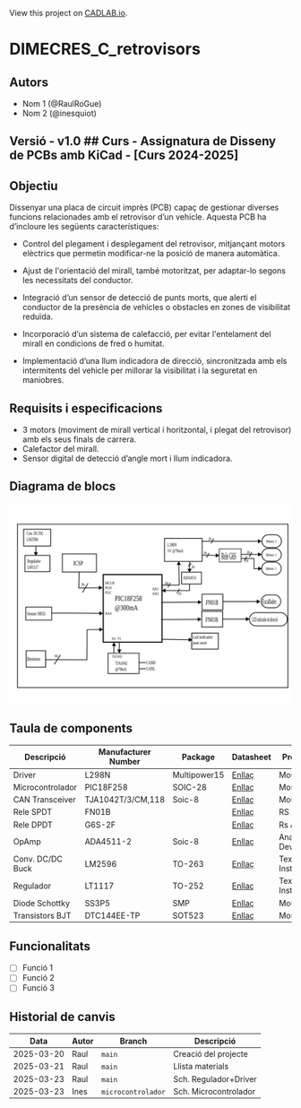 View this project on [CADLAB.io](https://cadlab.io/project/28966). 

# DIMECRES_C_retrovisors
## Autors
- Nom 1 (@RaulRoGue)
- Nom 2 (@inesquiot)
## Versió - v1.0 ## Curs - Assignatura de Disseny de PCBs amb KiCad - [Curs 2024-2025]

## Objectiu
Dissenyar una placa de circuit imprès (PCB) capaç de gestionar diverses funcions relacionades amb el retrovisor d’un vehicle. Aquesta PCB ha d’incloure les següents característiques:

- Control del plegament i desplegament del retrovisor, mitjançant motors elèctrics que permetin modificar-ne la posició de manera automàtica.

- Ajust de l'orientació del mirall, també motoritzat, per adaptar-lo segons les necessitats del conductor.

- Integració d’un sensor de detecció de punts morts, que alerti el conductor de la presència de vehicles o obstacles en zones de visibilitat reduïda.

- Incorporació d’un sistema de calefacció, per evitar l'entelament del mirall en condicions de fred o humitat.

- Implementació d’una llum indicadora de direcció, sincronitzada amb els intermitents del vehicle per millorar la visibilitat i la seguretat en maniobres.

## Requisits i especificacions
- 3 motors (moviment de mirall vertical i horitzontal, i plegat del retrovisor) amb
els seus finals de carrera.
- Calefactor del mirall.
- Sensor digital de detecció d’angle mort i llum indicadora.

## Diagrama de blocs
![Diagrama blocs](DiagramaBloquesV2.svg)
## Taula de components
| Descripció | Manufacturer Number | Package | Datasheet | Proveïdor | Unitats |
|------------|--------------------|---------|----------|----------|---------|
| Driver | L298N | Multipower15 | [Enllaç](https://www.mouser.es/datasheet/2/389/l298-1849437.pdf) | Mouser | 1 |
| Microcontrolador|PIC18F258|SOIC-28|[Enllaç](https://www.mouser.es/datasheet/2/268/41159e-3443038.pdf)| Mouser | 1 |
| CAN Transceiver|TJA1042T/3/CM,118| Soic-8 |[Enllaç](https://www.mouser.es/datasheet/2/302/TJA1042-3103146.pdf)| Mouser | 1 |
| Rele SPDT| FN01B | | [Enllaç](https://docs.rs-online.com/df01/0900766b8158318b.pdf) | RS Amidata | 2 | 
| Rele DPDT | G6S-2F| | [Enllaç](https://docs.rs-online.com/f19f/0900766b813679a7.pdf) | Rs Amidara | 1 | 
| OpAmp | ADA4511-2 | Soic-8 |[Enllaç](https://www.analog.com/media/en/technical-documentation/data-sheets/ada4511-2.pdf) | Analog Devices | 1 |
| Conv. DC/DC Buck | LM2596 | TO-263  | [Enllaç](https://www.ti.com/lit/ds/symlink/lm2596.pdf?ts=1742644968953&ref_url=https%253A%252F%252Fwww.ti.com%252Fproduct%252Fes-mx%252FLM2596) | Texas Instruments | 1 | 
| Regulador | LT1117 | TO-252 | [Enllaç](https://www.ti.com/lit/ds/symlink/lm1117.pdf?ts=1742626115453&ref_url=https%253A%252F%252Feu.mouser.com%252F) | Texas Instruments | 1 |
| Diode Schottky | SS3P5 | SMP | [Enllaç](https://www.vishay.com/docs/88997/ss3p5.pdf)| Mouser | 1 | 
| Transistors BJT | DTC144EE-TP |  SOT523 | [Enllaç](https://eu.mouser.com/datasheet/2/258/DTC144EE_SOT_523_-3422355.pdf) | Mouser | 3 | 
## Funcionalitats
- [ ] Funció 1
- [ ] Funció 2
- [ ] Funció 3

## Historial de canvis 
| Data | Autor | Branch | Descripció |
|------|------|--------|------------| 
| 2025-03-20 | Raul | `main` | Creació del projecte |
| 2025-03-21 | Raul | `main` | Llista materials | 
| 2025-03-23 | Raul | `main` | Sch. Regulador+Driver |
| 2025-03-23 | Ines | `microcontrolador` | Sch. Microcontrolador |
